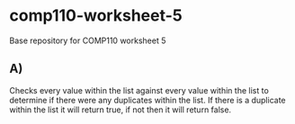 # comp110-worksheet-5
Base repository for COMP110 worksheet 5


## A)
Checks every value within the list against every value within the list to determine if there were any duplicates within the list.
If there is a duplicate within the list it will return true, if not then it will return false.
